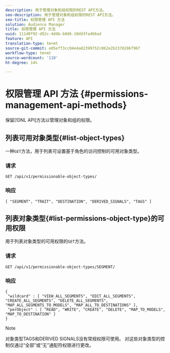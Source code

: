 ```yaml
---
description: 用于管理对象和组权限的REST API方法。
seo-description: 用于管理对象和组权限的REST API方法。
seo-title: 权限管理 API 方法
solution: Audience Manager
title: 权限管理 API 方法
uuid: 111d0f92-d92c-4d4b-b0d6-10dd3fa466ad
feature: API
translation-type: tm+mt
source-git-commit: e05eff3cc04e4a82399752c862e2b2370286f96f
workflow-type: tm+mt
source-wordcount: '110'
ht-degree: 14%

---
```



# 权限管理 API 方法 {#permissions-management-api-methods}

保留[!DNL API]方法以管理对象和组的权限。

<!-- c_rest_api_perm_man.xml -->

## 列表可用对象类型{#list-object-types}

一种`GET`方法，用于列表可设置基于角色的访问控制的可用对象类型。

<!-- r_rest_api_perm_list.xml -->

### 请求

`GET /api/v1/permissionable-object-types/`

### 响应

```
[ "SEGMENT", "TRAIT", "DESTINATION", "DERIVED_SIGNALS", "TAGS" ]
```

## 列表对象类型{#list-permissions-object-type}的可用权限

用于列表对象类型的可用权限的`GET`方法。

<!-- r_rest_api_perm_list_perms.xml -->

### 请求

`GET /api/v1/permissionable-object-types/SEGMENT/`

### 响应

```
{ 
 "wildcard" : [ "VIEW_ALL_SEGMENTS", "EDIT_ALL_SEGMENTS", "CREATE_ALL_SEGMENTS", "DELETE_ALL_SEGMENTS", "MAP_ALL_SEGMENTS_TO_MODELS", "MAP_ALL_TO_DESTINATIONS" ], 
 "perObject" : [ "READ", "WRITE", "CREATE", "DELETE", "MAP_TO_MODELS", "MAP_TO_DESTINATION" ]
}
```

>[!NOTE]
>
>对象类型TAGS和DERIVED SIGNALS没有常规权限可使用。 对这些对象类型的控制仅通过“全部”或“无”通配符权限进行更改。